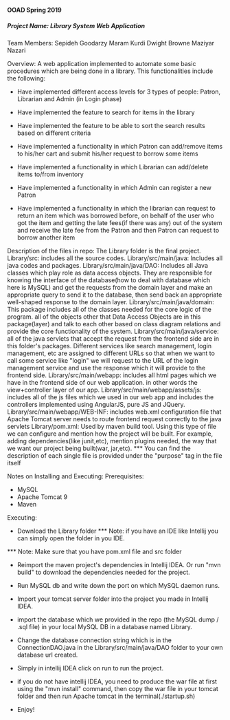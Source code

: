 __OOAD Spring 2019__

<h5>Project Name: Library System Web Application</h5>

Team Members:
Sepideh Goodarzy
Maram Kurdi
Dwight Browne
Maziyar Nazari

Overview:
A web application implemented to automate some basic procedures which are being done in a library. This functionalities include the following:

- Have implemented different access levels for 3 types of people: Patron, Librarian and Admin (in Login phase)

- Have implemented the feature to search for items in the library

- Have implemented the feature to be able to sort the search results based on different criteria

- Have implemented a functionality in which Patron can add/remove items to his/her cart and submit his/her request to borrow some items

- Have implemented a functionality in which Librarian can add/delete items to/from inventory

- Have implemented a functionality in which Admin can register a new Patron

- Have implemented a functionality in which the librarian can request to return an item which was borrowed before, on behalf of the user who got the item and getting the late fees(if there was any) out of the system and receive the late fee from the Patron and then Patron can request to borrow another item

Description of the files in repo:
The Library folder is the final project. 
Library/src: includes all the source codes.
Library/src/main/java: Includes all java codes and packages.
Library/src/main/java/DAO: Includes all Java classes which play role as data access objects. They are responsible for knowing the interface of the database(how to deal with database which here is MySQL) and get the requests from the domain layer and make an appropriate query to send it to the database, then send back an appropriate well-shaped response to the domain layer.
Library/src/main/java/domain: This package includes all of the classes needed for the core logic of the program. all of the objects other that Data Access Objects are in this package(layer) and talk to each other based on class diagram relations and provide the core functionality of the system.
Library/src/main/java/service: all of the java servlets that accept the request from the frontend side are in this folder's packages. Different services like search management, login management, etc are assigned to different URLs so that when we want to call some service like "login" we will request to the URL of the login management service and use the response which it will provide to the frontend side.
Library/src/main/webapp: includes all html pages which we have in the frontend side of our web application. in other words the view+controller layer of our app.
Library/src/main/webapp/assets/js: includes all of the js files which we used in our web app and includes the controllers implemented using AngularJS, pure JS and JQuery.
Library/src/main/webapp/WEB-INF: includes web.xml configuration file that Apache Tomcat server needs to route frontend request correctly to the java servlets
Library/pom.xml: Used by maven build tool. Using this type of file we can configure and mention how the project will be built. For example, adding dependencies(like junit,etc), mention plugins needed, the way that we want our project being built(war, jar,etc).
*** You can find the description of each single file is provided under the "purpose" tag in the file itself

Notes on Installing and Executing:
Prerequisites: 
- MySQL
- Apache Tomcat 9
- Maven

Executing: 

- Download the Library folder
*** Note: if you have an IDE like Intellij you can simply open the folder in you IDE.

*** Note: Make sure that you have pom.xml file and src folder

- Reimport the maven project's dependencies in Intellij IDEA. Or run "mvn build" to download the dependencies needed for the project.

- Run MySQL db and write down the port on which MySQL daemon runs.

- Import your tomcat server folder into the project you made in Intellij IDEA.

- import the database which we provided in the repo (the MySQL dump / .sql file) in your local MySQL DB in a database named Library.

- Change the database connection string which is in the ConnectionDAO.java in the Library/src/main/java/DAO folder to your own database url created.

- Simply in intellij IDEA click on run to run the project.

- if you do not have intellij IDEA, you need to produce the war file at first using the "mvn install" command, then copy the war file in your tomcat folder and then run Apache tomcat in the terminal(./startup.sh)

- Enjoy!

